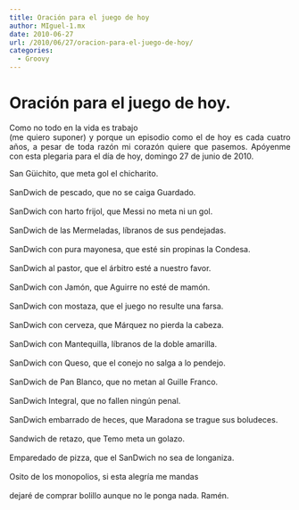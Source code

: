 ```yaml
---
title: Oración para el juego de hoy
author: MIguel-1.mx
date: 2010-06-27
url: /2010/06/27/oracion-para-el-juego-de-hoy/
categories:
  - Groovy
---
```

# Oraci&oacute;n para el juego de hoy.

<p align='justify'>
  Como no todo en la vida es trabajo<br /> (me quiero suponer) y porque un episodio como el de hoy es cada cuatro a&ntilde;os, a pesar de toda raz&oacute;n mi coraz&oacute;n quiere que pasemos. Ap&oacute;yenme con esta plegaria para el d&iacute;a de hoy, domingo 27 de junio de 2010.
</p>

<p align='justify'>
  San G&uuml;ichito, que meta gol el chicharito.<br /> <br />SanDwich de pescado, que no se caiga Guardado.<br /> <br />SanDwich con harto frijol, que Messi no meta ni un gol.<br /> <br />SanDwich de las Mermeladas, l&iacute;branos de sus pendejadas.<br /> <br />SanDwich con pura mayonesa, que est&eacute; sin propinas la Condesa.<br /> <br />SanDwich al pastor, que el &aacute;rbitro est&eacute; a nuestro favor.<br /> <br />SanDwich con Jam&oacute;n, que Aguirre no est&eacute; de mam&oacute;n.<br /> <br />SanDwich con mostaza, que el juego no resulte una farsa.<br /> <br />SanDwich con cerveza, que M&aacute;rquez no pierda la cabeza.<br /> <br />SanDwich con Mantequilla, l&iacute;branos de la doble amarilla.<br /> <br />SanDwich con Queso, que el conejo no salga a lo pendejo.<br /> <br />SanDwich de Pan Blanco, que no metan al Guille Franco.<br /> <br />SanDwich Integral, que no fallen ning&uacute;n penal.<br /> <br />SanDwich embarrado de heces, que Maradona se trague sus boludeces.<br /> <br />Sandwich de retazo, que Temo meta un golazo.<br /> <br />Emparedado de pizza, que el SanDwich no sea de longaniza.<br /> <br />Osito de los monopolios, si esta alegr&iacute;a me mandas<br /> <br />dejar&eacute; de comprar bolillo aunque no le ponga nada. Ram&eacute;n.
</p>